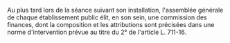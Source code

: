 Au plus tard lors de la séance suivant son installation, l'assemblée générale de chaque établissement public élit, en son sein, une commission des finances, dont la composition et les attributions sont précisées dans une norme d'intervention prévue au titre du 2° de l'article L. 711-16.
